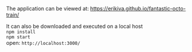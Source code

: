 The application can be viewed at:
https://erikiva.github.io/fantastic-octo-train/

It can also be downloaded and executed on a local host\
 `npm install`\
 `npm start`\
open: `http://localhost:3000/`
